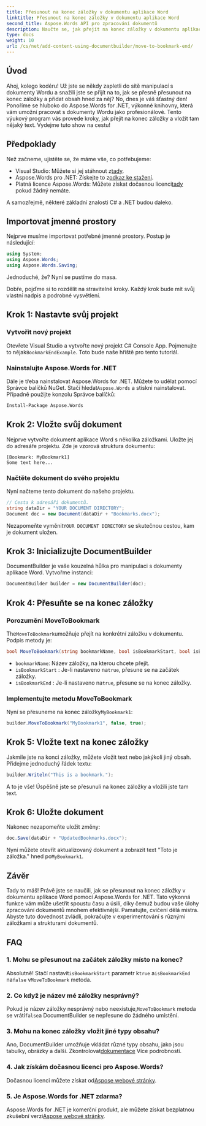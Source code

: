 ```yaml
---
title: Přesunout na konec záložky v dokumentu aplikace Word
linktitle: Přesunout na konec záložky v dokumentu aplikace Word
second_title: Aspose.Words API pro zpracování dokumentů
description: Naučte se, jak přejít na konec záložky v dokumentu aplikace Word pomocí Aspose.Words for .NET. Postupujte podle našeho podrobného průvodce krok za krokem pro přesnou manipulaci s dokumenty.
type: docs
weight: 10
url: /cs/net/add-content-using-documentbuilder/move-to-bookmark-end/
---
```

## Úvod

Ahoj, kolego kodéru! Už jste se někdy zapletli do sítě manipulací s dokumenty Wordu a snažili jste se přijít na to, jak se přesně přesunout na konec záložky a přidat obsah hned za něj? No, dnes je váš šťastný den! Ponoříme se hluboko do Aspose.Words for .NET, výkonné knihovny, která vám umožní pracovat s dokumenty Wordu jako profesionálové. Tento výukový program vás provede kroky, jak přejít na konec záložky a vložit tam nějaký text. Vydejme tuto show na cestu!

## Předpoklady

Než začneme, ujistěte se, že máme vše, co potřebujeme:

-  Visual Studio: Můžete si jej stáhnout z[tady](https://visualstudio.microsoft.com/).
-  Aspose.Words pro .NET: Získejte to z[odkaz ke stažení](https://releases.aspose.com/words/net/).
-  Platná licence Aspose.Words: Můžete získat dočasnou licenci[tady](https://purchase.aspose.com/temporary-license/) pokud žádný nemáte.

A samozřejmě, některé základní znalosti C# a .NET budou daleko.

## Importovat jmenné prostory

Nejprve musíme importovat potřebné jmenné prostory. Postup je následující:

```csharp
using System;
using Aspose.Words;
using Aspose.Words.Saving;
```

Jednoduché, že? Nyní se pustíme do masa.

Dobře, pojďme si to rozdělit na stravitelné kroky. Každý krok bude mít svůj vlastní nadpis a podrobné vysvětlení.

## Krok 1: Nastavte svůj projekt

### Vytvořit nový projekt

 Otevřete Visual Studio a vytvořte nový projekt C# Console App. Pojmenujte to nějak`BookmarkEndExample`. Toto bude naše hřiště pro tento tutoriál.

### Nainstalujte Aspose.Words for .NET

 Dále je třeba nainstalovat Aspose.Words for .NET. Můžete to udělat pomocí Správce balíčků NuGet. Stačí hledat`Aspose.Words` a stiskni nainstalovat. Případně použijte konzolu Správce balíčků:

```bash
Install-Package Aspose.Words
```

## Krok 2: Vložte svůj dokument

Nejprve vytvořte dokument aplikace Word s několika záložkami. Uložte jej do adresáře projektu. Zde je vzorová struktura dokumentu:

```plaintext
[Bookmark: MyBookmark1]
Some text here...
```

### Načtěte dokument do svého projektu

Nyní načteme tento dokument do našeho projektu.

```csharp
// Cesta k adresáři dokumentů.
string dataDir = "YOUR DOCUMENT DIRECTORY";
Document doc = new Document(dataDir + "Bookmarks.docx");
```

 Nezapomeňte vyměnit`YOUR DOCUMENT DIRECTORY` se skutečnou cestou, kam je dokument uložen.

## Krok 3: Inicializujte DocumentBuilder

DocumentBuilder je vaše kouzelná hůlka pro manipulaci s dokumenty aplikace Word. Vytvořme instanci:

```csharp
DocumentBuilder builder = new DocumentBuilder(doc);
```

## Krok 4: Přesuňte se na konec záložky

### Porozumění MoveToBookmark

 The`MoveToBookmark`umožňuje přejít na konkrétní záložku v dokumentu. Podpis metody je:

```csharp
bool MoveToBookmark(string bookmarkName, bool isBookmarkStart, bool isBookmarkEnd);
```

- `bookmarkName`: Název záložky, na kterou chcete přejít.
- `isBookmarkStart` : Je-li nastaveno na`true`, přesune se na začátek záložky.
- `isBookmarkEnd` : Je-li nastaveno na`true`, přesune se na konec záložky.

### Implementujte metodu MoveToBookmark

 Nyní se přesuneme na konec záložky`MyBookmark1`:

```csharp
builder.MoveToBookmark("MyBookmark1", false, true);
```

## Krok 5: Vložte text na konec záložky


Jakmile jste na konci záložky, můžete vložit text nebo jakýkoli jiný obsah. Přidejme jednoduchý řádek textu:

```csharp
builder.Writeln("This is a bookmark.");
```

A to je vše! Úspěšně jste se přesunuli na konec záložky a vložili jste tam text.

## Krok 6: Uložte dokument


Nakonec nezapomeňte uložit změny:

```csharp
doc.Save(dataDir + "UpdatedBookmarks.docx");
```

 Nyní můžete otevřít aktualizovaný dokument a zobrazit text "Toto je záložka." hned po`MyBookmark1`.

## Závěr

Tady to máš! Právě jste se naučili, jak se přesunout na konec záložky v dokumentu aplikace Word pomocí Aspose.Words for .NET. Tato výkonná funkce vám může ušetřit spoustu času a úsilí, díky čemuž budou vaše úlohy zpracování dokumentů mnohem efektivnější. Pamatujte, cvičení dělá mistra. Abyste tuto dovednost zvládli, pokračujte v experimentování s různými záložkami a strukturami dokumentů.

## FAQ

### 1. Mohu se přesunout na začátek záložky místo na konec?

 Absolutně! Stačí nastavit`isBookmarkStart` parametr k`true` a`isBookmarkEnd` na`false` v`MoveToBookmark` metoda.

### 2. Co když je název mé záložky nesprávný?

 Pokud je název záložky nesprávný nebo neexistuje,`MoveToBookmark` metoda se vrátí`false`a DocumentBuilder se nepřesune do žádného umístění.

### 3. Mohu na konec záložky vložit jiné typy obsahu?

 Ano, DocumentBuilder umožňuje vkládat různé typy obsahu, jako jsou tabulky, obrázky a další. Zkontrolovat[dokumentace](https://reference.aspose.com/words/net/) Více podrobností.

### 4. Jak získám dočasnou licenci pro Aspose.Words?

 Dočasnou licenci můžete získat od[Aspose webové stránky](https://purchase.aspose.com/temporary-license/).

### 5. Je Aspose.Words for .NET zdarma?

Aspose.Words for .NET je komerční produkt, ale můžete získat bezplatnou zkušební verzi[Aspose webové stránky](https://releases.aspose.com/).

